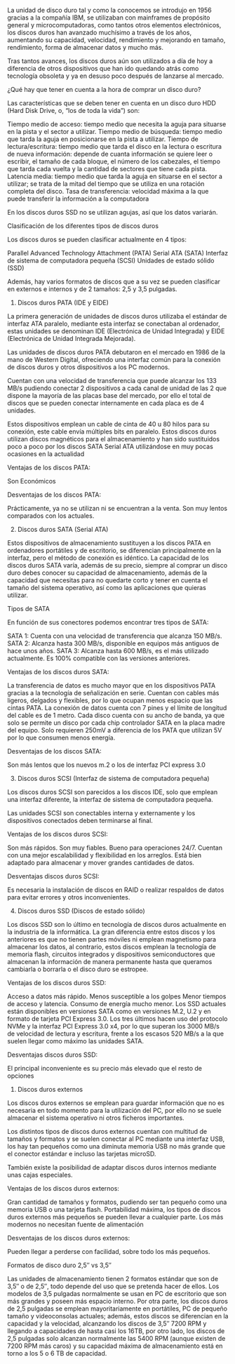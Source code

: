 La unidad de disco duro tal y como la conocemos se introdujo en 1956 gracias a la compañía IBM, se utilizaban con mainframes de propósito general y microcomputadoras, como tantos otros elementos electrónicos, los discos duros han avanzado muchísimo a través de los años, aumentando su capacidad, velocidad, rendimiento y mejorando en tamaño, rendimiento, forma de almacenar datos y mucho más.

Tras tantos avances, los discos duros aún son utilizados a día de hoy a diferencia de otros dispositivos que han ido quedando atrás como tecnología obsoleta y ya en desuso poco después de lanzarse al mercado.

¿Qué hay que tener en cuenta a la hora de comprar un disco duro? 

Las características que se deben tener en cuenta en un disco duro HDD (Hard Disk Drive, o, “los de toda la vida”) son:

Tiempo medio de acceso: tiempo medio que necesita la aguja para situarse en la pista y el sector a utilizar. 
Tiempo medio de búsqueda: tiempo medio que tarda la aguja en posicionarse en la pista a utilizar.
Tiempo de lectura/escritura: tiempo medio que tarda el disco en la lectura o escritura de nueva información: depende de cuanta información se quiere leer o escribir, el tamaño de cada bloque, el número de los cabezales, el tiempo que tarda cada vuelta y la cantidad de sectores que tiene cada pista.
Latencia media: tiempo medio que tarda la aguja en situarse en el sector a utilizar; se trata de la mitad del tiempo que se utiliza en una rotación completa del disco.
Tasa de transferencia: velocidad máxima a la que puede transferir la información a la computadora 
 
En los discos duros SSD no se utilizan agujas, así que los datos variarán.



Clasificación de los diferentes tipos de discos duros
 

Los discos duros se pueden clasificar actualmente en 4 tipos:

Parallel Advanced Technology Attachment (PATA)
Serial ATA (SATA)
Interfaz de sistema de computadora pequeña (SCSI)
Unidades de estado sólido (SSD)
 
Además, hay varios formatos de discos que a su vez se pueden clasificar en externos e internos y de 2 tamaños: 2,5 y 3,5 pulgadas. 

 

1. Discos duros PATA (IDE y EIDE)

La primera generación de unidades de discos duros utilizaba el estándar de interfaz ATA paralelo, mediante esta interfaz se conectaban al ordenador, estas unidades se denominan IDE (Electrónica de Unidad Integrada) y EIDE (Electrónica de Unidad Integrada Mejorada).

Las unidades de discos duros PATA debutaron en el mercado en 1986 de la mano de Western Digital, ofreciendo una interfaz común para la conexión de discos duros y otros dispositivos a los PC modernos.

Cuentan con una velocidad de transferencia que puede alcanzar los 133 MB/s pudiendo conectar 2 dispositivos a cada canal de unidad de las 2 que dispone la mayoría de las placas base del mercado, por ello el total de discos que se pueden conectar internamente en cada placa es de 4 unidades.

Estos dispositivos emplean un cable de cinta de 40 u 80 hilos para su conexión, este cable envía múltiples bits en paralelo. Estos discos duros utilizan discos magnéticos para el almacenamiento y han sido sustituidos poco a poco por los discos SATA Serial ATA utilizándose en muy pocas ocasiones en la actualidad

 

Ventajas de los discos PATA:

Son Económicos

Desventajas de los discos PATA:

Prácticamente, ya no se utilizan ni se encuentran a la venta.
Son muy lentos comparados con los actuales.
 
2. Discos duros SATA (Serial ATA)

Estos dispositivos de almacenamiento sustituyen a los discos PATA en ordenadores portátiles y de escritorio, se diferencian principalmente en la interfaz, pero el método de conexión es idéntico. La capacidad de los discos duros SATA varía, además de su precio, siempre al comprar un disco duro debes conocer su capacidad de almacenamiento, además de la capacidad que necesitas para no quedarte corto y tener en cuenta el tamaño del sistema operativo, así como las aplicaciones que quieras utilizar. 

 

Tipos de SATA

En función de sus conectores podemos encontrar tres tipos de SATA:


SATA 1: Cuenta con una velocidad de transferencia que alcanza 150 MB/s. 
SATA 2: Alcanza hasta 300 MB/s, disponible en equipos más antiguos de hace unos años.
SATA 3: Alcanza hasta 600 MB/s, es el más utilizado actualmente. Es 100% compatible con las versiones anteriores.
 
Ventajas de los discos duros SATA:

La transferencia de datos es mucho mayor que en los dispositivos PATA gracias a la tecnología de señalización en serie.
Cuentan con cables más ligeros, delgados y flexibles, por lo que ocupan menos espacio que las cintas PATA.
La conexión de datos cuenta con 7 pines y el límite de longitud del cable es de 1 metro.
Cada disco cuenta con su ancho de banda, ya que solo se permite un disco por cada chip controlador SATA en la placa madre del equipo.
Solo requieren 250mV a diferencia de los PATA que utilizan 5V por lo que consumen menos energía.
 
Desventajas de los discos SATA:

Son más lentos que los nuevos m.2 o los de interfaz PCI express 3.0
 
3. Discos duros SCSI (Interfaz de sistema de computadora pequeña)

Los discos duros SCSI son parecidos a los discos IDE, solo que emplean una interfaz diferente, la interfaz de sistema de computadora pequeña.

Las unidades SCSI son conectables interna y externamente y los dispositivos conectados deben terminarse al final.


Ventajas de los discos duros SCSI:

Son más rápidos.
Son muy fiables.
Bueno para operaciones 24/7.
Cuentan con una mejor escalabilidad y flexibilidad en los arreglos.
Está bien adaptado para almacenar y mover grandes cantidades de datos.


Desventajas discos duros SCSI:

Es necesaria la instalación de discos en RAID o realizar respaldos de datos para evitar errores y otros inconvenientes.
 
4. Discos duros SSD (Discos de estado sólido)

Los discos SSD son lo último en tecnología de discos duros actualmente en la industria de la informática. La gran diferencia entre estos discos y los anteriores es que no tienen partes móviles ni emplean magnetismo para almacenar los datos, al contrario, estos discos emplean la tecnología de memoria flash, circuitos integrados y dispositivos semiconductores que almacenan la información de manera permanente hasta que queramos cambiarla o borrarla o el disco duro se estropee.

 

Ventajas de los discos duros SSD:

Acceso a datos más rápido.
Menos susceptible a los golpes
Menor tiempos de acceso y latencia.
Consumo de energía mucho menor.
Los SSD actuales están disponibles en versiones SATA como en versiones M.2, U.2 y en formato de tarjeta PCI Express 3.0. Los tres últimos hacen uso del protocolo NVMe y la interfaz PCI Express 3.0 x4, por lo que superan los 3000 MB/s de velocidad de lectura y escritura, frente a los escasos 520 MB/s a la que suelen llegar como máximo las unidades SATA.
 
Desventajas discos duros SSD:

El principal inconveniente es su precio más elevado que el resto de opciones
 
 
1. Discos duros externos

Los discos duros externos se emplean para guardar información que no es necesaria en todo momento para la utilización del PC, por ello no se suele almacenar el sistema operativo ni otros ficheros importantes.

Los distintos tipos de discos duros externos cuentan con multitud de tamaños y formatos y se suelen conectar al PC mediante una interfaz USB, los hay tan pequeños como una diminuta memoria USB no más grande que el conector estándar e incluso las tarjetas microSD.

También existe la posibilidad de adaptar discos duros internos mediante unas cajas especiales. 

 

Ventajas de los discos duros externos:

Gran cantidad de tamaños y formatos, pudiendo ser tan pequeño como una memoria USB o una tarjeta flash.
Portabilidad máxima, los tipos de discos duros externos más pequeños se pueden llevar a cualquier parte.
Los más modernos no necesitan fuente de alimentación
 
Desventajas de los discos duros externos:

Pueden llegar a perderse con facilidad, sobre todo los más pequeños. 
 
Formatos de disco duro 2,5″ vs 3,5″
 

Las unidades de almacenamiento tienen 2 formatos estándar que son de 3,5″ o de 2,5″, todo depende del uso que se pretenda hacer de ellos. Los modelos de 3,5 pulgadas normalmente se usan en PC de escritorio que son más grandes y poseen más espacio interno. Por otra parte, los discos duros de 2,5 pulgadas se emplean mayoritariamente en portátiles, PC de pequeño tamaño y videoconsolas actuales; además, estos discos se diferencian en la capacidad y la velocidad, alcanzando los discos de 3,5″ 7200 RPM y llegando a capacidades de hasta casi los 16TB, por otro lado, los discos de 2,5 pulgadas solo alcanzan normalmente las 5400 RPM (aunque existen de 7200 RPM más caros) y su capacidad máxima de almacenamiento está en torno a los 5 o 6 TB de capacidad.

